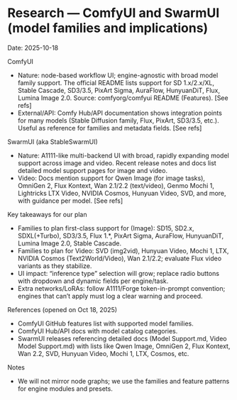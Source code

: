  # Research — ComfyUI and SwarmUI (model families and implications)

 Date: 2025-10-18

 ComfyUI
 - Nature: node-based workflow UI; engine-agnostic with broad model family support. The official README lists support for SD 1.x/2.x/XL, Stable Cascade, SD3/3.5, PixArt Sigma, AuraFlow, HunyuanDiT, Flux, Lumina Image 2.0. Source: comfyorg/comfyui README (Features). [See refs]
 - External/API: Comfy Hub/API documentation shows integration points for many models (Stable Diffusion family, Flux, PixArt, SD3/3.5, etc.). Useful as reference for families and metadata fields. [See refs]

 SwarmUI (aka StableSwarmUI)
 - Nature: A1111-like multi-backend UI with broad, rapidly expanding model support across image and video. Recent release notes and docs list detailed model support pages for image and video.
 - Video: Docs mention support for Qwen Image (for image tasks), OmniGen 2, Flux Kontext, Wan 2.1/2.2 (text/video), Genmo Mochi 1, Lightricks LTX Video, NVIDIA Cosmos, Hunyuan Video, SVD, and more, with guidance per model. [See refs]

 Key takeaways for our plan
 - Families to plan first-class support for (Image): SD15, SD2.x, SDXL(+Turbo), SD3/3.5, Flux 1.*, PixArt Sigma, AuraFlow, HunyuanDiT, Lumina Image 2.0, Stable Cascade.
 - Families to plan for Video: SVD (img2vid), Hunyuan Video, Mochi 1, LTX, NVIDIA Cosmos (Text2World/Video), Wan 2.1/2.2; evaluate Flux video variants as they stabilize.
 - UI impact: “inference type” selection will grow; replace radio buttons with dropdown and dynamic fields per engine/task.
 - Extra networks/LoRAs: follow A1111/Forge token-in-prompt convention; engines that can’t apply must log a clear warning and proceed.

 References (opened on Oct 18, 2025)
 - ComfyUI GitHub features list with supported model families. 
 - ComfyUI Hub/API docs with model catalog categories. 
 - SwarmUI releases referencing detailed docs (Model Support.md, Video Model Support.md) with lists like Qwen Image, OmniGen 2, Flux Kontext, Wan 2.2, SVD, Hunyuan Video, Mochi 1, LTX, Cosmos, etc. 

 Notes
 - We will not mirror node graphs; we use the families and feature patterns for engine modules and presets.

